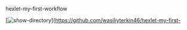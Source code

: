 hexlet-my-first-workflow

[![show-directory](https://github.com/wasiliyterkin46/hexlet-my-first-workflow/actions/workflows/show-directory.yml/badge.svg)](https://github.com/wasiliyterkin46/hexlet-my-first-

